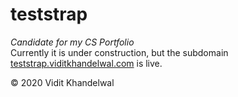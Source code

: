 # teststrap
<em>Candidate for my CS Portfolio</em><br>
Currently it is under construction, but the subdomain [teststrap.viditkhandelwal.com](https://teststrap.viditkhandelwal.com) is live.

&copy; 2020 Vidit Khandelwal 
